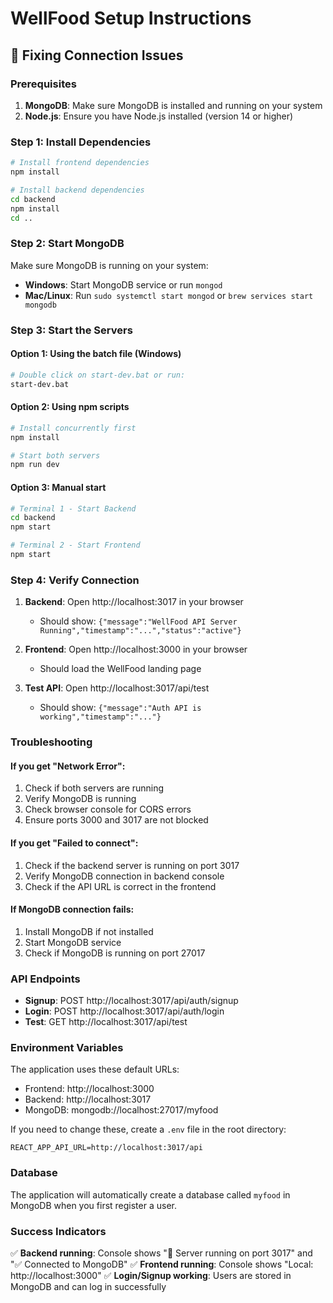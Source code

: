 # WellFood Setup Instructions

## 🔧 Fixing Connection Issues

### Prerequisites
1. **MongoDB**: Make sure MongoDB is installed and running on your system
2. **Node.js**: Ensure you have Node.js installed (version 14 or higher)

### Step 1: Install Dependencies

```bash
# Install frontend dependencies
npm install

# Install backend dependencies
cd backend
npm install
cd ..
```

### Step 2: Start MongoDB
Make sure MongoDB is running on your system:
- **Windows**: Start MongoDB service or run `mongod`
- **Mac/Linux**: Run `sudo systemctl start mongod` or `brew services start mongodb`

### Step 3: Start the Servers

#### Option 1: Using the batch file (Windows)
```bash
# Double click on start-dev.bat or run:
start-dev.bat
```

#### Option 2: Using npm scripts
```bash
# Install concurrently first
npm install

# Start both servers
npm run dev
```

#### Option 3: Manual start
```bash
# Terminal 1 - Start Backend
cd backend
npm start

# Terminal 2 - Start Frontend
npm start
```

### Step 4: Verify Connection

1. **Backend**: Open http://localhost:3017 in your browser
   - Should show: `{"message":"WellFood API Server Running","timestamp":"...","status":"active"}`

2. **Frontend**: Open http://localhost:3000 in your browser
   - Should load the WellFood landing page

3. **Test API**: Open http://localhost:3017/api/test
   - Should show: `{"message":"Auth API is working","timestamp":"..."}`

### Troubleshooting

#### If you get "Network Error":
1. Check if both servers are running
2. Verify MongoDB is running
3. Check browser console for CORS errors
4. Ensure ports 3000 and 3017 are not blocked

#### If you get "Failed to connect":
1. Check if the backend server is running on port 3017
2. Verify MongoDB connection in backend console
3. Check if the API URL is correct in the frontend

#### If MongoDB connection fails:
1. Install MongoDB if not installed
2. Start MongoDB service
3. Check if MongoDB is running on port 27017

### API Endpoints

- **Signup**: POST http://localhost:3017/api/auth/signup
- **Login**: POST http://localhost:3017/api/auth/login
- **Test**: GET http://localhost:3017/api/test

### Environment Variables

The application uses these default URLs:
- Frontend: http://localhost:3000
- Backend: http://localhost:3017
- MongoDB: mongodb://localhost:27017/myfood

If you need to change these, create a `.env` file in the root directory:
```
REACT_APP_API_URL=http://localhost:3017/api
```

### Database

The application will automatically create a database called `myfood` in MongoDB when you first register a user.

### Success Indicators

✅ **Backend running**: Console shows "🚀 Server running on port 3017" and "✅ Connected to MongoDB"
✅ **Frontend running**: Console shows "Local: http://localhost:3000"
✅ **Login/Signup working**: Users are stored in MongoDB and can log in successfully
